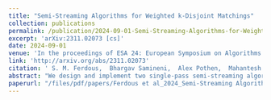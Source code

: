 ```yaml
---
title: "Semi-Streaming Algorithms for Weighted k-Disjoint Matchings"
collection: publications
permalink: /publication/2024-09-01-Semi-Streaming-Algorithms-for-Weighted-k-Disjoint-Matchings
excerpt: 'arXiv:2311.02073 [cs]'
date: 2024-09-01
venue: 'In the proceedings of ESA 24: European Symposium on Algorithms'
link: 'http://arxiv.org/abs/2311.02073'
citation: ' S. M. Ferdous,  Bhargav Samineni,  Alex Pothen,  Mahantesh Halappanavar,  Bala Krishnamoorthy, &quot;Semi-Streaming Algorithms for Weighted k-Disjoint Matchings.&quot; In the proceedings of ESA 24: European Symposium on Algorithms, 2024.'
abstract: "We design and implement two single-pass semi-streaming algorithms for the maximum weight k-disjoint matching (k-DM) problem. Given an integer k, the k-DM problem is to find k pairwise edge-disjoint matchings such that the sum of the weights of the matchings is maximized. For k ≥ 2, this problem is NP-hard. Our first algorithm is based on the primal-dual framework of a linear programming relaxation of the problem and is 1 -approximate. We also develop an approximation preserving reduction from k-DM 3+ε to the maximum weight b-matching problem. Leveraging this reduction and an existing semi-streaming b-matching algorithm, we design a ( 1 )(1 − 1 )-approximate semi-streaming algorithm for k-DM. For 2+ε k+1 any constant ε > 0, both of these algorithms require O(nk log21+ε n) bits of space. To the best of our knowledge, this is the first study of semi-streaming algorithms for the k-DM problem. We compare our two algorithms to state-of-the-art offline algorithms on 95 real-world and synthetic test problems, including thirteen graphs generated from data center network traces. On these instances, our streaming algorithms used significantly less memory (ranging from 6× to 512× less) and were faster in runtime than the offline algorithms. Our solutions were often within 5\% of the best weights from the offline algorithms. We highlight that the existing offline algorithms run out of 1 TB of memory for most of the large instances (> 1 billion edges), whereas our streaming algorithms can solve these problems using only 100 GB memory for k = 8."
paperurl: "/files/pdf/papers/Ferdous et al_2024_Semi-Streaming Algorithms for Weighted k-Disjoint Matchings.pdf"
---
```

